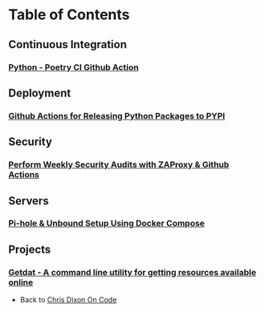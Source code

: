 # Table of Contents

## Continuous Integration

### [Python - Poetry CI Github Action](poetry_ci.md)

## Deployment

### [Github Actions for Releasing Python Packages to PYPI](pypi_releases.md)

## Security

### [Perform Weekly Security Audits with ZAProxy & Github Actions](zap-full-scan.md)

## Servers

### [Pi-hole & Unbound Setup Using Docker Compose](pihole.md)

## Projects

### [Getdat - A command line utility for getting resources available online](https://audiosutras.github.io/getdat/)

- Back to [Chris Dixon On Code](https://chrisdixononcode.dev)


